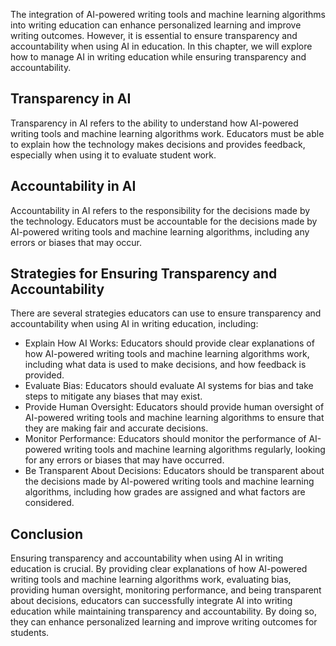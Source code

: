 
The integration of AI-powered writing tools and machine learning algorithms into writing education can enhance personalized learning and improve writing outcomes. However, it is essential to ensure transparency and accountability when using AI in education. In this chapter, we will explore how to manage AI in writing education while ensuring transparency and accountability.

Transparency in AI
------------------

Transparency in AI refers to the ability to understand how AI-powered writing tools and machine learning algorithms work. Educators must be able to explain how the technology makes decisions and provides feedback, especially when using it to evaluate student work.

Accountability in AI
--------------------

Accountability in AI refers to the responsibility for the decisions made by the technology. Educators must be accountable for the decisions made by AI-powered writing tools and machine learning algorithms, including any errors or biases that may occur.

Strategies for Ensuring Transparency and Accountability
-------------------------------------------------------

There are several strategies educators can use to ensure transparency and accountability when using AI in writing education, including:

* Explain How AI Works: Educators should provide clear explanations of how AI-powered writing tools and machine learning algorithms work, including what data is used to make decisions, and how feedback is provided.
* Evaluate Bias: Educators should evaluate AI systems for bias and take steps to mitigate any biases that may exist.
* Provide Human Oversight: Educators should provide human oversight of AI-powered writing tools and machine learning algorithms to ensure that they are making fair and accurate decisions.
* Monitor Performance: Educators should monitor the performance of AI-powered writing tools and machine learning algorithms regularly, looking for any errors or biases that may have occurred.
* Be Transparent About Decisions: Educators should be transparent about the decisions made by AI-powered writing tools and machine learning algorithms, including how grades are assigned and what factors are considered.

Conclusion
----------

Ensuring transparency and accountability when using AI in writing education is crucial. By providing clear explanations of how AI-powered writing tools and machine learning algorithms work, evaluating bias, providing human oversight, monitoring performance, and being transparent about decisions, educators can successfully integrate AI into writing education while maintaining transparency and accountability. By doing so, they can enhance personalized learning and improve writing outcomes for students.
